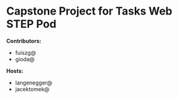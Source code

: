 # Capstone Project for Tasks Web STEP Pod

__Contributors:__

 - fuiszg@
 - gioda@

__Hosts:__

 - langenegger@
 - jacektomek@

